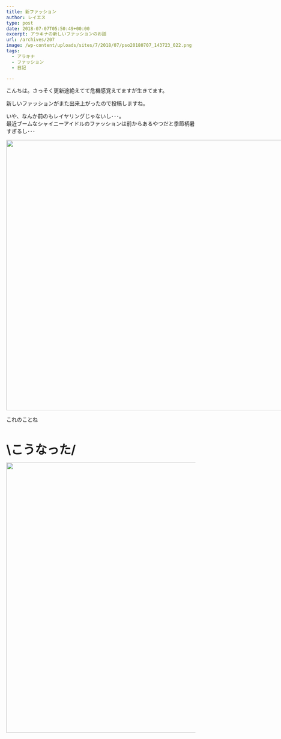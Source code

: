 ```yaml
---
title: 新ファッション
author: レイエス
type: post
date: 2018-07-07T05:50:49+00:00
excerpt: アラキナの新しいファッションのお話
url: /archives/207
image: /wp-content/uploads/sites/7/2018/07/pso20180707_143723_022.png
tags:
  - アラキナ
  - ファッション
  - 日記

---
```

こんちは。さっそく更新途絶えてて危機感覚えてますが生きてます。

新しいファッションがまた出来上がったので投稿しますね。

いや、なんか前のもレイヤリングじゃないし･･･。  
最近ブームなシャイニーアイドルのファッションは前からあるやつだと季節柄暑すぎるし･･･

<div id="attachment_256" style="width: 1290px" class="wp-caption alignnone">
  <a href="https://pso2.lei202.com/images/wp-content/uploads/sites/7/2018/07/pso20180625_220411_000.png" rel="lightbox[207]"><img aria-describedby="caption-attachment-256" loading="lazy" class="wp-image-256 size-full" src="https://pso2.lei202.com/images/wp-content/uploads/sites/7/2018/07/pso20180625_220411_000.png" alt="" width="1280" height="720" srcset="https://pso2.lei202.com/images/wp-content/uploads/sites/7/2018/07/pso20180625_220411_000.png 1280w, https://pso2.lei202.com/images/wp-content/uploads/sites/7/2018/07/pso20180625_220411_000-300x169.png 300w, https://pso2.lei202.com/images/wp-content/uploads/sites/7/2018/07/pso20180625_220411_000-768x432.png 768w, https://pso2.lei202.com/images/wp-content/uploads/sites/7/2018/07/pso20180625_220411_000-1024x576.png 1024w" sizes="(max-width: 1280px) 100vw, 1280px" /></a>
  
  <p id="caption-attachment-256" class="wp-caption-text">
    これのことね
  </p>
</div>

&nbsp;

<span style="font-size: 24pt;"><strong>\こうなった/</strong></span>

<a href="https://pso2.lei202.com/images/wp-content/uploads/sites/7/2018/07/pso20180707_143723_022.png" rel="lightbox[207]"><img loading="lazy" class="alignnone size-full wp-image-209" src="https://pso2.lei202.com/images/wp-content/uploads/sites/7/2018/07/pso20180707_143723_022.png" alt="" width="1280" height="720" srcset="https://pso2.lei202.com/images/wp-content/uploads/sites/7/2018/07/pso20180707_143723_022.png 1280w, https://pso2.lei202.com/images/wp-content/uploads/sites/7/2018/07/pso20180707_143723_022-300x169.png 300w, https://pso2.lei202.com/images/wp-content/uploads/sites/7/2018/07/pso20180707_143723_022-768x432.png 768w, https://pso2.lei202.com/images/wp-content/uploads/sites/7/2018/07/pso20180707_143723_022-1024x576.png 1024w" sizes="(max-width: 1280px) 100vw, 1280px" /></a>